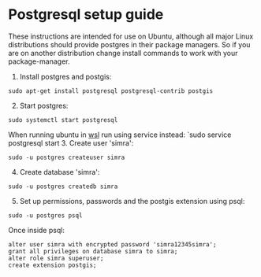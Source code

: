 # Postgresql setup guide

These instructions are intended for use on Ubuntu, although all major Linux distributions should provide postgres in their package managers. So if you are on another distribution change install commands to work with your package-manager.

1. Install postgres and postgis:
```
sudo apt-get install postgresql postgresql-contrib postgis
```
2. Start postgres:
```
sudo systemctl start postgresql
```
When running ubuntu in [wsl](https://docs.microsoft.com/en-us/windows/wsl/about) run using service instead: `sudo service postgresql start
3. Create user 'simra':
```
sudo -u postgres createuser simra
```
4. Create database 'simra':
```
sudo -u postgres createdb simra
```
5. Set up permissions, passwords and the postgis extension using psql:
```
sudo -u postgres psql
```
Once inside psql:
```
alter user simra with encrypted password 'simra12345simra'; 
grant all privileges on database simra to simra; 
alter role simra superuser; 
create extension postgis; 
```